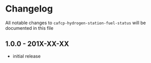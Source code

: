 # Changelog

All notable changes to `cafcp-hydrogen-station-fuel-status` will be documented in this file

## 1.0.0 - 201X-XX-XX

- initial release
